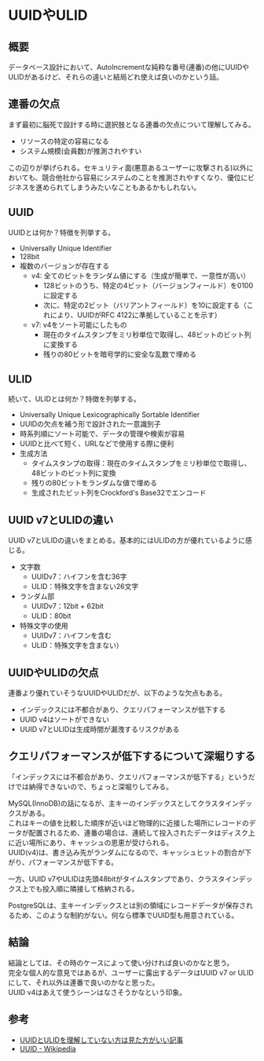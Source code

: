 # UUIDやULID

## 概要

データベース設計において、AutoIncrementな純粋な番号(連番)の他にUUIDやULIDがあるけど、それらの違いと結局どれ使えば良いのかという話。

## 連番の欠点

まず最初に脳死で設計する時に選択肢となる連番の欠点について理解してみる。

- リソースの特定の容易になる
- システム規模(会員数)が推測されやすい

この辺りが挙げられる。セキュリティ面(悪意あるユーザーに攻撃される)以外においても、競合他社から容易にシステムのことを推測されやすくなり、優位にビジネスを進められてしまうみたいなこともあるかもしれない。

## UUID

UUIDとは何か？特徴を列挙する。

- Universally Unique Identifier
- 128bit
- 複数のバージョンが存在する
  - v4: 全てのビットをランダム値にする（生成が簡単で、一意性が高い）
    - 128ビットのうち、特定の4ビット（バージョンフィールド）を0100に設定する
    - 次に、特定の2ビット（バリアントフィールド）を10に設定する（これにより、UUIDがRFC 4122に準拠していることを示す）
  - v7: v4をソート可能にしたもの
    - 現在のタイムスタンプをミリ秒単位で取得し、48ビットのビット列に変換する
    - 残りの80ビットを暗号学的に安全な乱数で埋める

## ULID

続いて、ULIDとは何か？特徴を列挙する。

- Universally Unique Lexicographically Sortable Identifier
- UUIDの欠点を補う形で設計された一意識別子
- 時系列順にソート可能で、データの管理や検索が容易
- UUIDと比べて短く、URLなどで使用する際に便利
- 生成方法
  - タイムスタンプの取得：現在のタイムスタンプをミリ秒単位で取得し、48ビットのビット列に変換
  - 残りの80ビットをランダムな値で埋める
  - 生成されたビット列をCrockford's Base32でエンコード

## UUID v7とULIDの違い

UUID v7とULIDの違いをまとめる。基本的にはULIDの方が優れているように感じる。

- 文字数
  - UUIDv7：ハイフンを含む36字
  - ULID：特殊文字を含まない26文字
- ランダム部
  - UUIDv7：12bit + 62bit
  - ULID：80bit
- 特殊文字の使用
  - UUIDv7：ハイフンを含む
  - ULID：特殊文字を含まない）

## UUIDやULIDの欠点

連番より優れていそうなUUIDやULIDだが、以下のような欠点もある。

- インデックスには不都合があり、クエリパフォーマンスが低下する
- UUID v4はソートができない
- UUID v7とULIDは生成時間が漏洩するリスクがある

## クエリパフォーマンスが低下するについて深堀りする

「インデックスには不都合があり、クエリパフォーマンスが低下する」というだけでは納得できないので、ちょっと深堀りしてみる。

MySQL(InnoDB)の話になるが、主キーのインデックスとしてクラスタインデックスがある。\
これはキーの値を比較した順序が近いほど物理的に近接した場所にレコードのデータが配置されるため、連番の場合は、連続して投入されたデータはディスク上に近い場所にあり、キャッシュの恩恵が受けられる。\
UUID(v4)は、書き込み先がランダムになるので、キャッシュヒットの割合が下がり、パフォーマンスが低下する。

一方、UUID v7やULIDは先頭48bitがタイムスタンプであり、クラスタインデックス上でも投入順に隣接して格納される。

PostgreSQLは、主キーインデックスとは別の領域にレコードデータが保存されるため、このような制約がない。何なら標準でUUID型も用意されている。

## 結論

結論としては、その時のケースによって使い分ければ良いのかなと思う。\
完全な個人的な意見ではあるが、ユーザーに露出するデータはUUID v7 or ULIDにして、それ以外は連番で良いのかなと思った。\
UUID v4はあえて使うシーンはなさそうかなという印象。

## 参考

- [UUIDとULIDを理解していない方は見た方がいい記事](https://zenn.dev/kazu1/articles/e8a668d1d27d6b)
- [UUID - Wikipedia](https://ja.wikipedia.org/wiki/UUID)
